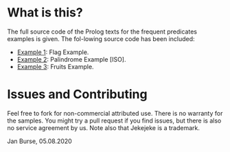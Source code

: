 # What is this?

The full source code of the Prolog texts for the frequent predicates examples is given. The fol-lowing source code has been included:

- [Example 1](example01): Flag Example.
- [Example 2](example02): Palindrome Example [ISO].
- [Example 3](example03): Fruits Example.

# Issues and Contributing

Feel free to fork for non-commercial attributed use. There
 is no warranty for the samples. You might try a pull
request if you find issues, but there is also no service
agreement by us. Note also that Jekejeke is a trademark.

Jan Burse, 05.08.2020